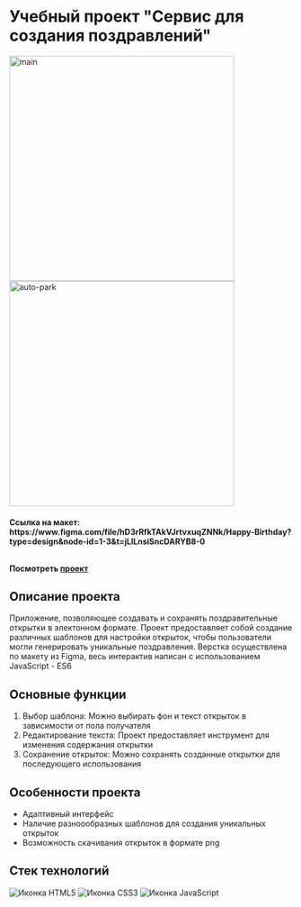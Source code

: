 <h1>Учебный проект "Сервис для создания поздравлений"</h1>

<img src="https://github.com/Nadezhda-v/create-postcards/assets/109743172/a84ad6c6-3c3f-4322-96a5-884e94aaaebf" alt="main" width="400"/>
<img src="https://github.com/Nadezhda-v/create-postcards/assets/109743172/f9b72bf9-feb7-4cb4-83d3-2a82d34cb121" alt="auto-park" width="400"/>

<h4>Ссылка на макет:
https://www.figma.com/file/hD3rRfkTAkVJrtvxuqZNNk/Happy-Birthday?type=design&node-id=1-3&t=jLlLnsiSncDARYB8-0
<br>
<br>
  
Посмотреть [проект](https://nadezhda-v.github.io/create-postcards/)</h4>

<h2>Описание проекта</h2>
Приложение, позволяющее создавать и сохранять поздравительные открытки в электонном формате. Проект предоставляет собой создание различных шаблонов для настройки открыток, чтобы пользователи могли генерировать уникальные поздравления. Верстка осуществлена по макету из Figma, весь интерактив написан с использованием JavaScript - ES6

<h2>Основные функции</h2>

1. Выбор шаблона: Можно выбирать фон и текст открыток в зависимости от пола получателя
2. Редактирование текста: Проект предоставляет инструмент для изменения содержания открытки
3. Сохранение открыток: Можно сохранять созданные открытки для последующего использования

<h2>Особенности проекта</h2>
<ul>
  <li> Адаптивный интерфейс
  <li> Наличие разноообразных шаблонов для создания уникальных открыток
  <li> Возможность скачивания открыток в формате png
</ul>

<h2>Стек технологий</h2>
<span>
  <img src="https://img.shields.io/badge/HTML5-E34F26?style=for-the-badge&logo=html5&logoColor=white" alt="Иконка HTML5">
  <img src="https://img.shields.io/badge/CSS3-1572B6?style=for-the-badge&logo=css3&logoColor=white" alt="Иконка CSS3">
  <img src="https://img.shields.io/badge/JavaScript-323330?style=for-the-badge&logo=javascript&logoColor=F7DF1E" alt="Иконка JavaScript">
</span>
